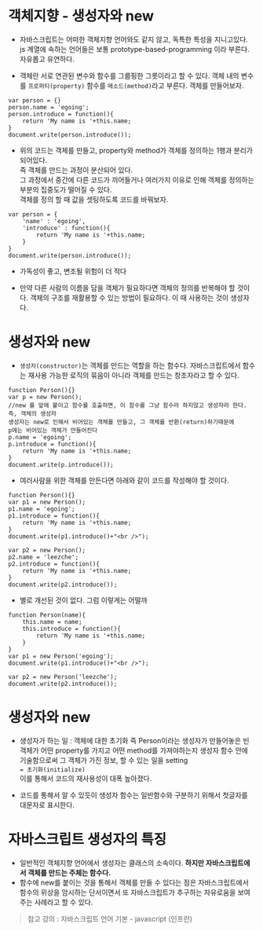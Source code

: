 객체지향 - 생성자와 new
========================

* 자바스크립트는 어떠한 객체지향 언어와도 같지 않고, 독특한 특성을 지니고있다.   
js 계열에 속하는 언어들은 보통 prototype-based-programming 이라 부른다.   
자유롭고 유연하다.

* 객체란 서로 연관된 변수와 함수를 그룹핑한 그릇이라고 할 수 있다. 객체 내의 변수를 ```프로퍼티(property)``` 함수를 ```메소드(method)```라고 부른다. 객체를 만들어보자.
```
var person = {}
person.name = 'egoing';
person.introduce = function(){
    return 'My name is '+this.name;
}
document.write(person.introduce());
```
* 위의 코드는 객체를 만들고, property와 method가 객체를 정의하는 1행과 분리가 되어있다.   
즉 객체를 만드는 과정이 분산되어 있다.   
그 과정에서 중간에 다른 코드가 끼어들거나 여러가지 이유로 인해 객체를 정의하는 부분의 집중도가 떨어질 수 있다.   
객체를 정의 할 때 값을 셋팅하도록 코드를 바꿔보자.   
```
var person = {
    'name' : 'egoing',
    'introduce' : function(){
        return 'My name is '+this.name;
    }
}
document.write(person.introduce());
```
* 가독성이 좋고, 변조될 위험이 더 적다

* 만약 다른 사람의 이름을 담을 객체가 필요하다면 객체의 정의를 반복해야 할 것이다. 객체의 구조를 재활용할 수 있는 방법이 필요하다. 이 때 사용하는 것이 생성자다.

# 생성자와 new
* ```생성자(constructor)```는 객체를 만드는 역할을 하는 함수다. 자바스크립트에서 함수는 재사용 가능한 로직의 묶음이 아니라 객체를 만드는 창조자라고 할 수 있다.
```
function Person(){}
var p = new Person();
//new 를 앞에 붙이고 함수를 호출하면, 이 함수를 그냥 함수라 하지않고 생성자라 한다.
즉, 객체의 생성자
생성자는 new로 인해서 비어있는 객체를 만들고, 그 객체를 반환(return)하기때문에
p에는 비어있는 객체가 만들어진다
p.name = 'egoing';
p.introduce = function(){
    return 'My name is '+this.name; 
}
document.write(p.introduce());
```

* 여러사람을 위한 객체를 만든다면 아래와 같이 코드를 작성해야 할 것이다.
```
function Person(){}
var p1 = new Person();
p1.name = 'egoing';
p1.introduce = function(){
    return 'My name is '+this.name; 
}
document.write(p1.introduce()+"<br />");
 
var p2 = new Person();
p2.name = 'leezche';
p2.introduce = function(){
    return 'My name is '+this.name; 
}
document.write(p2.introduce());
```
* 별로 개선된 것이 없다. 그럼 이렇게는 어떨까
```
function Person(name){
    this.name = name;
    this.introduce = function(){
        return 'My name is '+this.name; 
    }   
}
var p1 = new Person('egoing');
document.write(p1.introduce()+"<br />");
 
var p2 = new Person('leezche');
document.write(p2.introduce());
```

# 생성자와 new

* 생성자가 하는 일 : 객체에 대한 초기화
즉 Person이라는 생성자가 만들어놓은 빈 객체가 어떤 property를 가지고 어떤 method를 가져야하는지 생성자 함수 안에 기술함으로써 그 객체가 가진 정보, 할 수 있는 일을 setting   
```= 초기화(initialize)```   
이를 통해서 코드의 재사용성이 대폭 높아졌다.

* 코드를 통해서 알 수 있듯이 생성자 함수는 일반함수와 구분하기 위해서 첫글자를 대문자로 표시한다.

# 자바스크립트 생성자의 특징
* 일반적인 객체지향 언어에서 생성자는 클래스의 소속이다. **하지만 자바스크립트에서 객체를 만드는 주체는 함수다.**
* 함수에 new를 붙이는 것을 통해서 객체를 만들 수 있다는 점은 자바스크립트에서 함수의 위상을 암시하는 단서이면서 또 자바스크립트가 추구하는 자유로움을 보여주는 사례라고 할 수 있다.

> 참고 강의 : 자바스크립트 언어 기본 - javascript (인프런)
